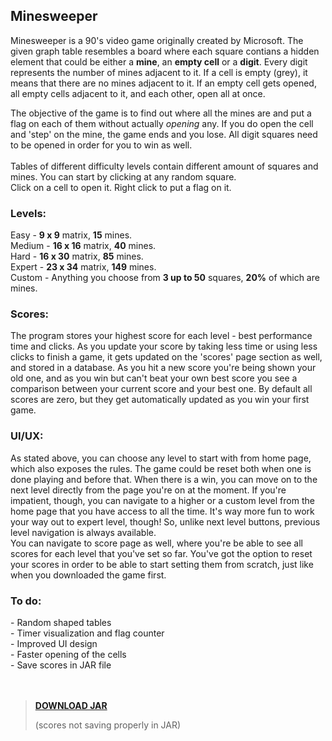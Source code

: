 <h2>
  Minesweeper
</h2>
Minesweeper is a 90's video game originally created by Microsoft. The given graph table resembles a board where each square contians a hidden element that could be either a <b>mine</b>,
an <b>empty cell</b> or a <b>digit</b>. Every digit represents the number of mines adjacent to it. If a cell is empty (grey), it means that there are no mines adjacent to it. If an empty cell gets opened, all empty cells adjacent to it, and each other, open all at once.

The objective of the game is to find out where all the mines are and put a flag on each of them without actually _opening_ any. If you do open the cell and 'step' on the mine, the game ends and you lose.
All digit squares need to be opened in order for you to win as well. <br> <br>
Tables of different difficulty levels contain different amount of squares and mines.
You can start by clicking at any random square. <br>
Click on a cell to open it. Right click to put a flag on it.

<h3>
  Levels:
</h3>
Easy - <b>9 x 9</b> matrix, <b>15</b> mines. <br>
Medium - <b>16 x 16</b> matrix, <b>40</b> mines. <br>
Hard - <b>16 x 30</b> matrix, <b>85</b> mines. <br>
Expert - <b>23 x 34</b> matrix, <b>149</b> mines. <br>
Custom - Anything you choose from <b>3 up to 50</b> squares, <b>20%</b> of which are mines. <br> 

<h3>
  Scores:
</h3>
The program stores your highest score for each level - best performance time and clicks.
As you update your score by taking less time or using less clicks to finish a game, it gets 
updated on the 'scores' page section as well, and stored in a database. As you hit a new score you're being shown
your old one, and as you win but can't beat your own best score you see a comparison 
between your current score and your best one. By default all scores are zero, but they 
get automatically updated as you win your first game. <br> 

<h3>
  UI/UX:
</h3>
As stated above, you can choose any level to start with from home page, which also exposes the rules.
The game could be reset both when one is done playing and before that. When there is a win, you can move on to the next
level directly from the page you're on at the moment. If you're impatient, though, you can navigate to a higher or 
a custom level from the home page that you have access to all the time. It's way more fun to work your way out to expert
level, though!
So, unlike next level buttons, previous level navigation is always available. <br>
You can navigate to score page as well, where you're be able to see all scores for each level that you've set so far. You've got the option to reset your scores in order to be able to start setting them from scratch, just like when you downloaded the game first. <br>

<h3>
  To do:
</h3>
- Random shaped tables <br>
- Timer visualization and flag counter <br>
- Improved UI design <br>
- Faster opening of the cells <br>
- Save scores in JAR file <br>
<br> <br>

> <a href="https://github.com/luizasvetoslavova/minesweeper/raw/main/out/artifacts/minesweeper_jar/minesweeper.jar">**DOWNLOAD JAR**</a> <p>(scores not saving properly in JAR)</p>
